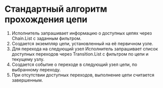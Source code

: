 # Стандартный алгоритм прохождения цепи

1. Исполнитель запрашивает информацию о доступных цепях через Chain.List с заданным фильтром.
2. Создается экземпляр цепи, установленный на её первичном узле.
3. Для перехода на следующий узел Исполнитель запрашивает список доступных переходов через Transition.List с фильтром по цепи и текущему узлу.
4. Создается событие о переходе в следующий узел цепи, по выбранному переходу.
5. При отсутствии доступных переходов, выполнение цепи считается завершенным.
